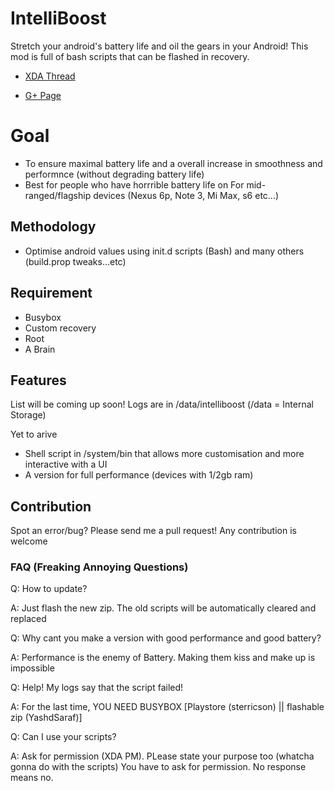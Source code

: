 # IntelliBoost
Stretch your android's battery life and oil the gears in your Android! 
This mod is full of bash scripts that can be flashed in recovery.

- [XDA Thread](http://google.com)

- [G+ Page](https://plus.google.com/u/0/communities/103694585129460218696)

# Goal
- To ensure maximal battery life and a overall increase in smoothness and performnce (without degrading battery life)
- Best for people who have horrrible battery life on For mid-ranged/flagship devices (Nexus 6p, Note 3, Mi Max, s6 etc...)

## Methodology
- Optimise android values using init.d scripts (Bash) and many others (build.prop tweaks...etc)

## Requirement
- Busybox
- Custom recovery
- Root
- A Brain

## Features
List will be coming up soon!
Logs are in /data/intelliboost (/data = Internal Storage)

Yet to arive
- Shell script in /system/bin that allows more customisation and more interactive with a UI
- A version for full performance (devices with 1/2gb ram)

## Contribution
Spot an error/bug? Please send me a pull request!
Any contribution is welcome

### FAQ (Freaking Annoying Questions)
Q: How to update?

A: Just flash the new zip. The old scripts will be automatically cleared and replaced

Q: Why cant you make a version with good performance and good battery?

A: Performance is the enemy of Battery. Making them kiss and make up is impossible

Q: Help! My logs say that the script failed!

A: For the last time, YOU NEED BUSYBOX [Playstore (sterricson) || flashable zip (YashdSaraf)] 

Q: Can I use your scripts?

A: Ask for permission (XDA PM). PLease state your purpose too (whatcha gonna do with the scripts) You have to ask for permission. No response means no.
